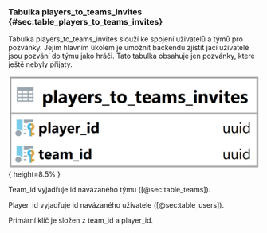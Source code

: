 
### Tabulka players_to_teams_invites {#sec:table_players_to_teams_invites}

Tabulka players_to_teams_invites slouží ke spojení uživatelů a týmů pro pozvánky.
Jejím hlavním úkolem je umožnit backendu zjistit jací uživatelé jsou pozvání do týmu jako hráči.
Tato tabulka obsahuje jen pozvánky, které ještě nebyly přijaty.

![Tabulka players_to_teams_invites](../../../pictures/databaze/players_to_teams_invites.png){ height=8.5% }

Team_id vyjadřuje id navázaného týmu ([@sec:table_teams]).

Player_id vyjadřuje id navázaného uživatele ([@sec:table_users]).

Primární klíč je složen z team_id a player_id.

